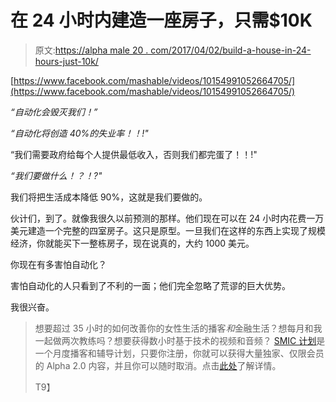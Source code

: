 # 在 24 小时内建造一座房子，只需$10K

> 原文:[https://alpha male 20 . com/2017/04/02/build-a-house-in-24-hours-just-10k/](https://alphamale20.com/2017/04/02/build-a-house-in-24-hours-for-just-10k/)

[https://www.facebook.com/mashable/videos/10154991052664705/](https://www.facebook.com/mashable/videos/10154991052664705/)

*“自动化会毁灭我们！”*

*“自动化将创造 40%的失业率！！!"*

“我们需要政府给每个人提供最低收入，否则我们都完蛋了！！!"

*“我们要做什么！？！?"*

我们将把生活成本降低 90%，这就是我们要做的。

伙计们，到了。就像我很久以前预测的那样。他们现在可以在 24 小时内花费一万美元建造一个完整的四室房子。这只是原型。一旦我们在这样的东西上实现了规模经济，你就能买下一整栋房子，现在说真的，大约 1000 美元。

你现在有多害怕自动化？

害怕自动化的人只看到了不利的一面；他们完全忽略了荒谬的巨大优势。

我很兴奋。

> 想要超过 35 小时的如何改善你的女性生活的播客*和*金融生活？想每月和我一起做两次教练吗？想要获得数小时基于技术的视频和音频？ [SMIC 计划](https://alphamale20.kartra.com/page/vIL17)是一个月度播客和辅导计划，只要你注册，你就可以获得大量独家、仅限会员的 Alpha 2.0 内容，并且你可以随时取消。点击[此处](https://alphamale20.kartra.com/page/vIL17)了解详情。
> 
> T9】